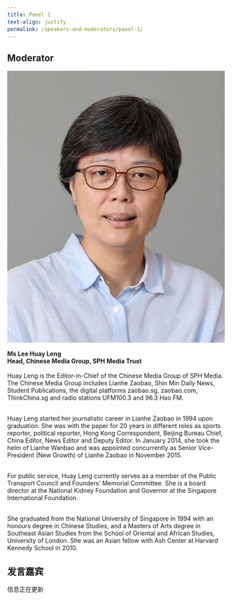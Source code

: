 ```yaml
---
title: Panel 1
text-align: justify
permalink: /speakers-and-moderators/panel-1/
---
```


<style> 
.content img {
  max-width: 200px;
  margin-left: 0;
}
</style>

## Moderator

<div class="sgds-container">
  <div class="row is-desktop">
    <div class="col is-10-mobile is-10-tablet is-3-desktop is-3-widescreen is-3-fullhd">
    <img src="/images/speakers-panel 1-LEE Huay Leng.JPG" alt="Photo of Ms Lee Huay Leng">
      </div>
    <div class="col">
    <p>
    <b>Ms Lee Huay Leng <br>
   Head, Chinese Media Group, SPH Media Trust <br> <br> </b>
Huay Leng is the Editor-in-Chief of the Chinese Media Group of SPH Media. The Chinese Media Group includes Lianhe Zaobao, Shin Min Daily News, Student Publications, the digital platforms zaobao.sg, zaobao.com, ThinkChina.sg and radio stations UFM100.3 and 96.3 Hao FM.<br><br>

Huay Leng started her journalistic career in Lianhe Zaobao in 1994 upon graduation. She was with the paper for 20 years in different roles as sports reporter, political reporter, Hong Kong Correspondent, Beijing Bureau Chief, China Editor, News Editor and Deputy Editor. In January 2014, she took the helm of Lianhe Wanbao and was appointed concurrently as Senior Vice-President (New Growth) of Lianhe Zaobao in November 2015.<br><br>


For public service, Huay Leng currently serves as a member of the Public Transport Council and Founders’ Memorial Committee. She is a board director at the National Kidney Foundation and Governor at the Singapore International Foundation.<br><br>


She graduated from the National University of Singapore in 1994 with an honours degree in Chinese Studies, and a Masters of Arts degree in Southeast Asian Studies from the School of Oriental and African Studies, University of London. She was an Asian fellow with Ash Center at Harvard Kennedy School in 2010.
</p>
 </div>
  </div>
    </div>

## 发言嘉宾
信息正在更新





